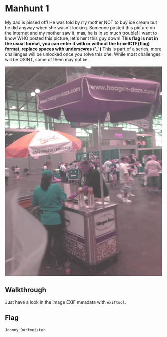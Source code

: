 # Manhunt 1

My dad is pissed off! He was told by my mother NOT to buy ice cream but he did anyway when she wasn't looking. Someone posted this picture on the internet and my mother saw it, man, he is in so much trouble! I want to know WHO posted this picture, let's hunt this guy down! **This flag is not in the usual format, you can enter it with or  without the brixelCTF{flag} format, replace spaces with underscores  ('_')** This is part of a series, more challenges will be unlocked once you  solve this one. While most challenges will be OSINT, some of them may  not be.

![img](./icecream.jpg)

## Walkthrough

Just have a look in the image EXIF metadata with `exiftool`.

## Flag

```
Johnny_Dorfmeister
```

